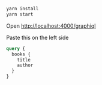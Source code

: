 ```bash
yarn install
yarn start
```

Open [http://localhost:4000/graphiql](http://localhost:4000/graphiql)

Paste this on the left side

```graphql
query {
  books {
    title
    author
  }
}
```
